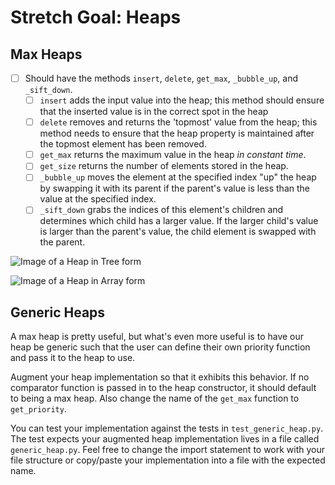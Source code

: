 # Stretch Goal: Heaps

## Max Heaps
- [ ] Should have the methods `insert`, `delete`, `get_max`, `_bubble_up`, and `_sift_down`.
  - [ ] `insert` adds the input value into the heap; this method should ensure that the inserted value is in the correct spot in the heap
  - [ ] `delete` removes and returns the 'topmost' value from the heap; this method needs to ensure that the heap property is maintained after the topmost element has been removed. 
  - [ ] `get_max` returns the maximum value in the heap _in constant time_.
  - [ ] `get_size` returns the number of elements stored in the heap.
  - [ ] `_bubble_up` moves the element at the specified index "up" the heap by swapping it with its parent if the parent's value is less than the value at the specified index.
  - [ ] `_sift_down` grabs the indices of this element's children and determines which child has a larger value. If the larger child's value is larger than the parent's value, the child element is swapped with the parent.

![Image of a Heap in Tree form](https://upload.wikimedia.org/wikipedia/commons/thumb/3/38/Max-Heap.svg/501px-Max-Heap.svg.png)

![Image of a Heap in Array form](https://upload.wikimedia.org/wikipedia/commons/thumb/d/d2/Heap-as-array.svg/603px-Heap-as-array.svg.png)

## Generic Heaps
A max heap is pretty useful, but what's even more useful is to have our heap be generic such that the user can define their own priority function and pass it to the heap to use.

Augment your heap implementation so that it exhibits this behavior. If no comparator function is passed in to the heap constructor, it should default to being a max heap. Also change the name of the `get_max` function to `get_priority`.

You can test your implementation against the tests in `test_generic_heap.py`. The test expects your augmented heap implementation lives in a file called `generic_heap.py`. Feel free to change the import statement to work with your file structure or copy/paste your implementation into a file with the expected name. 
